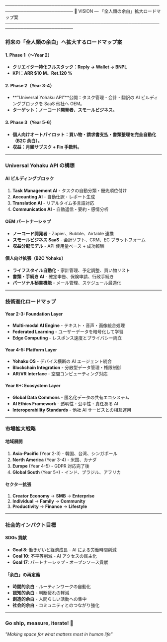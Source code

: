 ────────────────────────────────────────────────────────────────────────
📑  VISION — 「全人類の余白」拡大ロードマップ案
────────────────────────────────────────────────────────────────────────

### 将来の「全人類の余白」へ拡大するロードマップ案

#### 1. Phase 1（～Year 2）
- **クリエイター特化フルスタック：Reply → Wallet → BNPL**
- **KPI：ARR $10 M、Ret.120 %**

#### 2. Phase 2（Year 3‑4）
- **"Universal Yohaku API"**公開：タスク管理・会計・翻訳の AI ビルディングブロックを SaaS 他社へ OEM。
- **ターゲット：ノーコード開発者、スモールビジネス。**

#### 3. Phase 3（Year 5‑6）
- **個人向けオートパイロット：買い物・請求書支払・書類整理を完全自動化（B2C 余白）。**
- **収益：月額サブスク + Fin 手数料。**

---

### Universal Yohaku API の構想

#### AI ビルディングブロック
1. **Task Management AI** - タスクの自動分類・優先順位付け
2. **Accounting AI** - 自動仕訳・レポート生成
3. **Translation AI** - リアルタイム多言語対応
4. **Communication AI** - 自動返信・要約・感情分析

#### OEM パートナーシップ
- **ノーコード開発者** - Zapier、Bubble、Airtable 連携
- **スモールビジネス SaaS** - 会計ソフト、CRM、EC プラットフォーム
- **収益分配モデル** - API 使用量ベース + 成功報酬

#### 個人向け拡張（B2C Yohaku）
- **ライフスタイル自動化** - 家計管理、予定調整、買い物リスト
- **書類・手続き AI** - 確定申告、保険申請、行政手続き
- **パーソナル秘書機能** - メール管理、スケジュール最適化

---

### 技術進化ロードマップ

#### Year 2-3: Foundation Layer
- **Multi-modal AI Engine** - テキスト・音声・画像統合処理
- **Federated Learning** - ユーザーデータを暗号化して学習
- **Edge Computing** - レスポンス速度とプライバシー両立

#### Year 4-5: Platform Layer  
- **Yohaku OS** - デバイス横断の AI エージェント統合
- **Blockchain Integration** - 分散型データ管理・権限制御
- **AR/VR Interface** - 空間コンピューティング対応

#### Year 6+: Ecosystem Layer
- **Global Data Commons** - 匿名化データの共有エコシステム
- **AI Ethics Framework** - 透明性・公平性・責任ある AI
- **Interoperability Standards** - 他社 AI サービスとの相互運用

---

### 市場拡大戦略

#### 地域展開
1. **Asia-Pacific** (Year 2-3) - 韓国、台湾、シンガポール
2. **North America** (Year 3-4) - 米国、カナダ  
3. **Europe** (Year 4-5) - GDPR 対応完了後
4. **Global South** (Year 5+) - インド、ブラジル、アフリカ

#### セクター拡張
1. **Creator Economy** → **SMB** → **Enterprise**
2. **Individual** → **Family** → **Community**
3. **Productivity** → **Finance** → **Lifestyle**

---

### 社会的インパクト目標

#### SDGs 貢献
- **Goal 8**: 働きがいと経済成長 - AI による労働時間削減
- **Goal 10**: 不平等削減 - AI アクセスの民主化  
- **Goal 17**: パートナーシップ - オープンソース貢献

#### 「余白」の再定義
- **時間的余白** - ルーティンワークの自動化
- **認知的余白** - 判断疲れの軽減
- **創造的余白** - 人間らしい活動への集中
- **社会的余白** - コミュニティとのつながり強化

---

### Go ship, measure, iterate! 🚀

*"Making space for what matters most in human life"* 